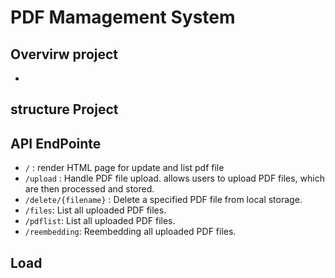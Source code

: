 # PDF Mamagement  System  

## Overvirw project  
- 
##  structure Project  
## API EndPointe 

- `/` : render  HTML  page for update and list  pdf file 
- `/upload` :  Handle PDF file upload. allows users to upload PDF files, which are then processed and stored.
- `/delete/{filename}` : Delete a specified PDF file from local storage.  
- `/files`: List all uploaded PDF files. 
- `/pdflist`: List all uploaded PDF files.
- `/reembedding`: Reembedding all uploaded PDF files. 


## Load 
